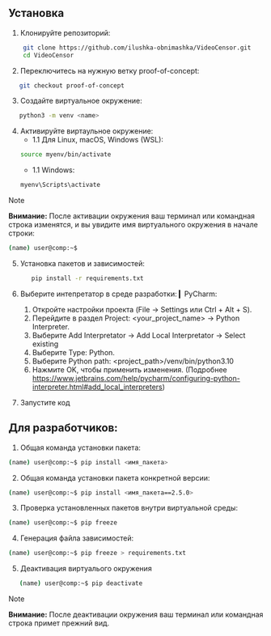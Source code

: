 ## Установка

1. Клонируйте репозиторий:
```bash
    git clone https://github.com/ilushka-obnimashka/VideoCensor.git
    cd VideoCensor
```
2. Переключитесь на нужную ветку proof-of-concept:
```bash
   git checkout proof-of-concept
```
3. Создайте виртуальное окружение:
```bash
   python3 -m venv <name>
```
4. Активируйте виртаульное окружение:
   * 1.1 Для Linux, macOS, Windows (WSL):
   ```bash
   source myenv/bin/activate
   ```
   * 1.1 Windows:
   ```bash
   myenv\Scripts\activate
   ```

> [!Note]
> **Внимание:** 
> После активации окружения ваш терминал или командная строка изменятся, и вы увидите имя виртуального окружения в начале строки:
> ```bash
> (name) user@comp:~$
> ```

5. Установка пакетов и зависимостей:
   ```bash
      pip install -r requirements.txt
   ```

6. Выберите интепретатор в среде разработки:
▎PyCharm:
   1. Откройте настройки проекта (File -> Settings или Ctrl + Alt + S).
   2. Перейдите в раздел Project: <your_project_name> -> Python Interpreter. 
   3. Выберите Add Interpretator -> Add Local Interpretator -> Select existing
   4. Выберите Type: Python. 
   5. Выберите Python path: <project_path>/venv/bin/python3.10
   6. Нажмите OK, чтобы применить изменения.
      (Подробнее https://www.jetbrains.com/help/pycharm/configuring-python-interpreter.html#add_local_interpreters)

7. Запустите код

## Для разработчиков:

1. Общая команда установки пакета:
```bash
(name) user@comp:~$ pip install <имя_пакета>
```
2. Общая команда установки пакета конкретной версии:
```bash
(name) user@comp:~$ pip install <имя_пакета==2.5.0>
```
3. Проверка установленных пакетов внутри виртуальной среды:
```bash
(name) user@comp:~$ pip freeze
```
4. Генерация файла зависимостей:
```bash
(name) user@comp:~$ pip freeze > requirements.txt
```

5. Деактивация виртуалього окружения
```bash
   (name) user@comp:~$ pip deactivate
```
> [!Note]
> **Внимание:** 
> После деактивации окружения ваш терминал или командная строка примет прежний вид.
